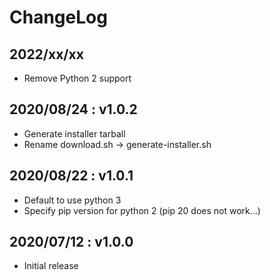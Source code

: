 # ChangeLog

## 2022/xx/xx

- Remove Python 2 support

## 2020/08/24 : v1.0.2

- Generate installer tarball
- Rename download.sh -> generate-installer.sh

## 2020/08/22 : v1.0.1

- Default to use python 3
- Specify pip version for python 2 (pip 20 does not work...)

## 2020/07/12 : v1.0.0

- Initial release
